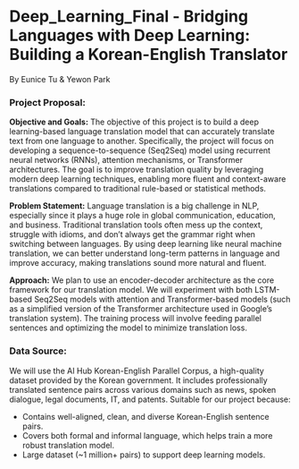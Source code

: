 # Deep_Learning_Final - Bridging Languages with Deep Learning: Building a Korean-English Translator
By Eunice Tu & Yewon Park

### Project Proposal:
**Objective and Goals:** The objective of this project is to build a deep learning-based language translation model that can accurately translate text from one language to another. Specifically, the project will focus on developing a sequence-to-sequence (Seq2Seq) model using recurrent neural networks (RNNs), attention mechanisms, or Transformer architectures. The goal is to improve translation quality by leveraging modern deep learning techniques, enabling more fluent and context-aware translations compared to traditional rule-based or statistical methods.

**Problem Statement:** Language translation is a big challenge in NLP, especially since it plays a huge role in global communication, education, and business. Traditional translation tools often mess up the context, struggle with idioms, and don’t always get the grammar right when switching between languages. By using deep learning like neural machine translation, we can better understand long-term patterns in language and improve accuracy, making translations sound more natural and fluent.

**Approach:** We plan to use an encoder-decoder architecture as the core framework for our translation model. We will experiment with both LSTM-based Seq2Seq models with attention and Transformer-based models (such as a simplified version of the Transformer architecture used in Google’s translation system). The training process will involve feeding parallel sentences and optimizing the model to minimize translation loss.


### Data Source: 
We will use the AI Hub Korean-English Parallel Corpus, a high-quality dataset provided by the Korean government. It includes professionally translated sentence pairs across various domains such as news, spoken dialogue, legal documents, IT, and patents. Suitable for our project because:
- Contains well-aligned, clean, and diverse Korean-English sentence pairs.
- Covers both formal and informal language, which helps train a more robust translation model.
- Large dataset (~1 million+ pairs) to support deep learning models.
